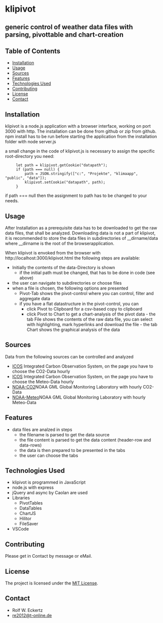   # klipivot
   ## generic control of weather data files with parsing, pivottable and chart-creation

   ## Table of Contents
   - [Installation](#installation)
   - [Usage](#usage)
   - [Sources](#sources)
   - [Features](#features)
   - [Technologies Used](#technologies-used)
   - [Contributing](#contributing)
   - [License](#license)
   - [Contact](#contact)

   ## Installation
   klipivot is a node.js application with a browser interface, working on port 3000 with http.
   The installation can be done from github or zip from github.
   npm install has to be run before starting the application from the installation folder
   with node server.js

   a small change in the code of klipivot.js is necessary to assign the specific root-directory you need:
   ```
        let path = klipivot.getCookie("datapath");
        if (path === null) {
            path = JSON.stringify(["c:", "Projekte", "klimaapp", "public", "data"]);
            klipivot.setCookie("datapath", path);
        }
   ```
   if path === null then the assignment to path has to be changed to your needs.

   ## Usage
   After Installation as a prerequisite data has to be downloaded to get the raw data files,
   that shall be analyzed.
   Downloading data is not a part of klipivot, it is recommended to store the data files 
   in subdirectories of __dirname/data where __dirname is the root of the browserapplication.

   When klipivot is envoked from the browser with http://localhost:3000/klipivot.html
   the following steps are available:
   - Initially the contents of the data-Directory is shown
     - if the initial path must be changed, that has to be done in code (see above)
   - the user can navigate to subdirectories or choose files
   - when a file is chosen, the following options are presented
     - Pivot-Tab shows the pivot-control where you can control, filter and aggregate data
     - if you have a flat datastructure in the pivot-control, you can
       - click Pivot to Clipboard for a csv-based copy to clipboard
       - click Pivot to Chart to get a chart-analysis of the pivot data
    - the tab File shows the contents of the raw data file, you can select with highlighting,
      mark hyperlinks and download the file
    - the tab Chart shows the graphical analysis of the data  

   ## Sources
   Data from the following sources can be controlled and analyzed
   - <a href="https://data.icos-cp.eu/portal/#{%22filterCategories%22:{%22level%22:[1,2],%22theme%22:[%22atmosphere%22],%22project%22:[%22icos%22]}}">ICOS</a> Integrated Carbon Observation System, on the page you have to choose the CO2-Data hourly
  - <a href=https://data.icos-cp.eu/portal/#%7B%22filterCategories%22%3A%7B%22project%22%3A%5B%22icos%22%5D%2C%22stationclass%22%3A%5B%22ICOS%22%5D%2C%22theme%22%3A%5B%22atmosphere%22%5D%2C%22type%22%3A%5B%22atcMtoL2DataObject%22%5D%7D%7D>ICOS</a> Integrated Carbon Observation System, on the page you have to choose the Meteo-Data hourly
  - <a href=https://gml.noaa.gov/aftp/data/greenhouse_gases/co2/in-situ/surface/>NOAA-CO2</a>NOAA GML Global Monitoring Laboratory with hourly CO2-Data
  - <a href=https://gml.noaa.gov/aftp/data/meteorology/in-situ/>NOAA-Meteo</a>NOAA GML Global Monitoring Laboratory with hourly Meteo-Data

   ## Features
   - data files are analzed in steps
     - the filename is parsed to get the data source
     - the file content is parsed to get the data content (header-row and data-rows)
     - the data is then prepared to be presented in the tabs
     - the user can choose the tabs

   ## Technologies Used
   - klipivot is programmed in JavaScript
   - node.js with express
   - jQuery and async by Caolan are used
   - Libraries
     - PivotTables
     - DataTables
     - ChartJS
     - Hilitor
     - FileSaver
   - VSCode

   ## Contributing
   Please get in Contact by message or eMail.

   ## License
   The project is licensed under the [MIT License](LICENSE).

   ## Contact
   - Rolf W. Eckertz
   - re2012@t-online.de